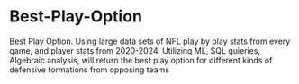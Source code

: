 # Best-Play-Option
Best Play Option. Using large data sets of NFL play by play stats from every game, and player stats from 2020-2024. Utilizing ML, SQL quieries, Algebraic analysis, will return the best play option for different kinds of defensive formations from opposing teams
